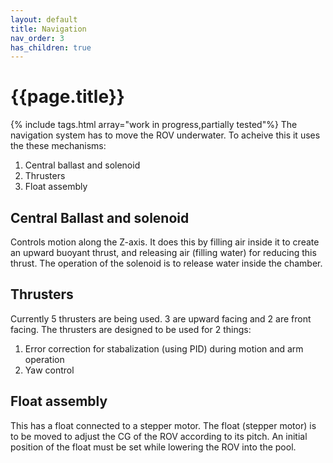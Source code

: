 ```yaml
---
layout: default
title: Navigation
nav_order: 3
has_children: true
---
```


# {{page.title}}
{% include tags.html array="work in progress,partially tested"%}
The navigation system has to move the ROV underwater. To acheive this it uses the these mechanisms:

1. Central ballast and solenoid
2. Thrusters
3. Float assembly

## Central Ballast and solenoid

Controls motion along the Z-axis. It does this by filling air inside it to create an upward buoyant thrust, and releasing air (filling water) for reducing this thrust. The operation of the solenoid is to release water inside the chamber. 

## Thrusters

Currently 5 thrusters are being used. 3 are upward facing and 2 are front facing. The thrusters are designed to be used for 2 things:

1. Error correction for stabalization (using PID) during motion and arm operation
2. Yaw control

## Float assembly

This has a float connected to a stepper motor. The float (stepper motor) is to be moved to adjust the CG of the ROV according to its pitch. An initial position of the float must be set while lowering the ROV into the pool.
